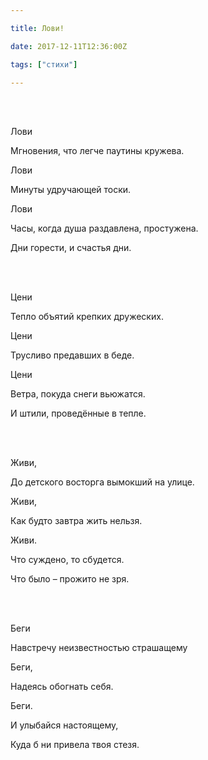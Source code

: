 ```yaml
---

title: Лови!

date: 2017-12-11T12:36:00Z

tags: ["стихи"]

---
```


<br/><br/>

Лови

Мгновения, что легче паутины кружева.

Лови

Минуты удручающей тоски.

Лови

Часы, когда душа раздавлена, простужена.

Дни горести, и счастья дни.

<br/><br/>

Цени

Тепло объятий крепких дружеских.

Цени

Трусливо предавших в беде.

Цени

Ветра, покуда снеги вьюжатся.

И штили, проведённые в тепле.

<br/><br/>

Живи,

До детского восторга вымокший на улице.

Живи,

Как будто завтра жить нельзя.

Живи.

Что суждено, то сбудется.

Что было – прожито не зря.

<br/><br/>

Беги

Навстречу неизвестностью страшащему

Беги,

Надеясь обогнать себя.

Беги.

И улыбайся настоящему,

Куда б ни привела твоя стезя.